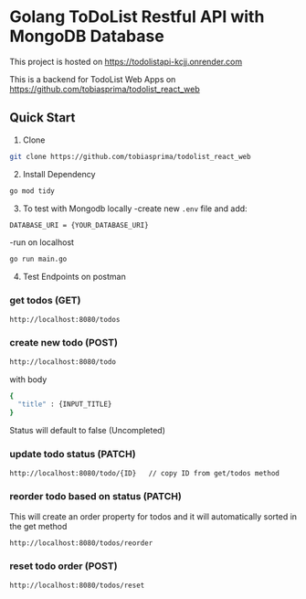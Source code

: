 # Golang ToDoList Restful API with MongoDB Database
This project is hosted on https://todolistapi-kcjj.onrender.com

This is a backend for TodoList Web Apps on
https://github.com/tobiasprima/todolist_react_web

## Quick Start
1. Clone

```bash
git clone https://github.com/tobiasprima/todolist_react_web
```

2. Install Dependency

```bash
go mod tidy
```

3. To test with Mongodb locally
-create new `.env` file and add:

```bash
DATABASE_URI = {YOUR_DATABASE_URI}
```

-run on localhost

```bash
go run main.go
```

4. Test Endpoints
on postman

### get todos (GET)
```bash
http://localhost:8080/todos
```

### create new todo (POST)
```bash
http://localhost:8080/todo
```
with body
```bash
{
  "title" : {INPUT_TITLE}
}
```
Status will default to false (Uncompleted)

### update todo status (PATCH)
```bash
http://localhost:8080/todo/{ID}   // copy ID from get/todos method
```


### reorder todo based on status (PATCH)
This will create an order property for todos and it will automatically sorted in the get method
```bash
http://localhost:8080/todos/reorder
```

### reset todo order (POST)
```bash
http://localhost:8080/todos/reset
